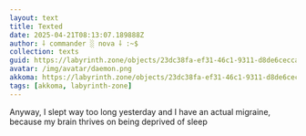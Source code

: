 ```yaml
---
layout: text
title: Texted
date: 2025-04-21T08:13:07.189888Z
author: ⸸ commander ░ nova ⸸ :~$
collection: texts
guid: https://labyrinth.zone/objects/23dc38fa-ef31-46c1-9311-d8de6cecca15
avatar: /img/avatar/daemon.png
akkoma: https://labyrinth.zone/objects/23dc38fa-ef31-46c1-9311-d8de6cecca15
tags: [akkoma, labyrinth-zone]
---
```


<p>Anyway, I slept way too long yesterday and I have an actual migraine, because my brain thrives on being deprived of sleep</p>